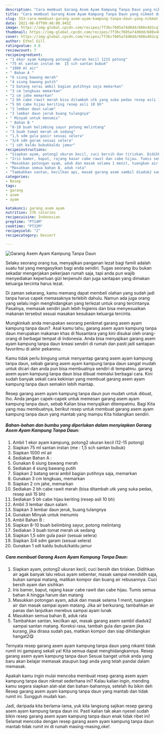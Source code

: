 ```yaml
---
description: "Cara membuat Garang Asem Ayam Kampung Tanpa Daun yang nikmat dan Mudah Dibuat"
title: "Cara membuat Garang Asem Ayam Kampung Tanpa Daun yang nikmat dan Mudah Dibuat"
slug: 553-cara-membuat-garang-asem-ayam-kampung-tanpa-daun-yang-nikmat-dan-mudah-dibuat
date: 2021-06-07T09:40:00.945Z
image: https://img-global.cpcdn.com/recipes/7f3bc7605a74d0dd/680x482cq70/garang-asem-ayam-kampung-tanpa-daun-foto-resep-utama.jpg
thumbnail: https://img-global.cpcdn.com/recipes/7f3bc7605a74d0dd/680x482cq70/garang-asem-ayam-kampung-tanpa-daun-foto-resep-utama.jpg
cover: https://img-global.cpcdn.com/recipes/7f3bc7605a74d0dd/680x482cq70/garang-asem-ayam-kampung-tanpa-daun-foto-resep-utama.jpg
author: Ethel Gill
ratingvalue: 4.6
reviewcount: 7
recipeingredient:
- "1 ekor ayam kampung potong2 ukuran kecil 1215 potong"
- "75 ml santan instan me  15 sch santan bubuk"
- "1000 ml air"
- " Bahan A "
- "6 siung bawang merah"
- "4 siung bawang putih"
- "2 batang serai ambil bagian putihnya saja memarkan"
- "3 cm lengkuas memarkan"
- "2 cm jahe memarkan"
- "2 bh cabe rawit merah bisa ditambah utk yang suka pedas resep asli 15 bh"
- "5 bh cabe hijau keriting resep asli 10 bh"
- "3 lembar daun salam"
- "3 lembar daun jeruk buang tulangnya"
- " Minyak untuk menumis"
- " Bahan B "
- "8-10 buah belimbing sayur potong melintang"
- "3 buah tomat merah uk sedang"
- "1,5 sdm gula pasir sesuai selera"
- "3/4 sdm garam sesuai selera"
- "1 sdt kaldu bubukkaldu jamur"
recipeinstructions:
- "Siapkan ayam, potong2 ukuran kecil, cuci bersih dan tiriskan. Didihkan air agak banyak lalu rebus ayam sebentar, masak sampai mendidih saja, bukan sampai matang, matikan kompor dan buang air rebusannya. Cuci bersih ayam dan sisihkan"
- "Iris bamer, baput, rajang kasar cabe rawit dan cabe hijau. Tumis semua bahan A hingga harum dan matang"
- "Masukkan potongan ayam, aduk dan masak selama 1 menit, tuangkan air dan masak sampai ayam matang. Jika air berkurang, tambahkan air panas dan lanjutkan merebus sampai ayam lunak"
- "Masukkan semua bahan B, aduk rata"
- "Tambahkan santan, kecilkan api, masak garang asem sambil diaduk2 sampai santan matang. Koreksi rasa, tambah gula dan garam jika kurang, jika dirasa sudah pas, matikan kompor dan siap dihidangkan hangat2😋"
categories:
- Resep
tags:
- garang
- asem
- ayam

katakunci: garang asem ayam 
nutrition: 276 calories
recipecuisine: Indonesian
preptime: "PT14M"
cooktime: "PT32M"
recipeyield: "2"
recipecategory: Dessert

---
```



![Garang Asem Ayam Kampung Tanpa Daun](https://img-global.cpcdn.com/recipes/7f3bc7605a74d0dd/680x482cq70/garang-asem-ayam-kampung-tanpa-daun-foto-resep-utama.jpg)

Selaku seorang orang tua, menyajikan panganan lezat bagi famili adalah suatu hal yang mengasyikan bagi anda sendiri. Tugas seorang ibu bukan sekadar mengerjakan pekerjaan rumah saja, tapi anda pun wajib menyediakan keperluan gizi terpenuhi dan juga santapan yang dimakan keluarga tercinta harus lezat.

Di zaman  sekarang, kamu memang dapat membeli olahan yang sudah jadi tanpa harus capek memasaknya terlebih dahulu. Namun ada juga orang yang selalu ingin menghidangkan yang terlezat untuk orang tercintanya. Pasalnya, memasak sendiri jauh lebih higienis dan bisa menyesuaikan makanan tersebut sesuai masakan kesukaan keluarga tercinta. 



Mungkinkah anda merupakan seorang penikmat garang asem ayam kampung tanpa daun?. Asal kamu tahu, garang asem ayam kampung tanpa daun merupakan makanan khas di Nusantara yang kini disukai oleh orang-orang di berbagai tempat di Indonesia. Anda bisa menyajikan garang asem ayam kampung tanpa daun kreasi sendiri di rumah dan pasti jadi santapan favoritmu di akhir pekanmu.

Kamu tidak perlu bingung untuk menyantap garang asem ayam kampung tanpa daun, sebab garang asem ayam kampung tanpa daun sangat mudah untuk dicari dan anda pun bisa membuatnya sendiri di tempatmu. garang asem ayam kampung tanpa daun bisa dibuat memalui berbagai cara. Kini sudah banyak sekali cara kekinian yang membuat garang asem ayam kampung tanpa daun semakin lebih mantap.

Resep garang asem ayam kampung tanpa daun pun mudah untuk dibuat, lho. Anda jangan capek-capek untuk memesan garang asem ayam kampung tanpa daun, sebab Kalian bisa menyajikan ditempatmu. Bagi Kita yang mau membuatnya, berikut resep untuk membuat garang asem ayam kampung tanpa daun yang mantab yang mampu Kita hidangkan sendiri.

<!--inarticleads1-->

##### Bahan-bahan dan bumbu yang diperlukan dalam menyiapkan Garang Asem Ayam Kampung Tanpa Daun:

1. Ambil 1 ekor ayam kampung, potong2 ukuran kecil (12-15 potong)
1. Siapkan 75 ml santan instan (me : 1,5 sch santan bubuk)
1. Siapkan 1000 ml air
1. Sediakan  Bahan A :
1. Gunakan 6 siung bawang merah
1. Sediakan 4 siung bawang putih
1. Siapkan 2 batang serai ambil bagian putihnya saja, memarkan
1. Gunakan 3 cm lengkuas, memarkan
1. Siapkan 2 cm jahe, memarkan
1. Sediakan 2 bh cabe rawit merah (bisa ditambah utk yang suka pedas, resep asli 15 bh)
1. Sediakan 5 bh cabe hijau keriting (resep asli 10 bh)
1. Ambil 3 lembar daun salam
1. Siapkan 3 lembar daun jeruk, buang tulangnya
1. Gunakan  Minyak untuk menumis
1. Ambil  Bahan B :
1. Siapkan 8-10 buah belimbing sayur, potong melintang
1. Sediakan 3 buah tomat merah uk sedang
1. Siapkan 1,5 sdm gula pasir (sesuai selera)
1. Siapkan 3/4 sdm garam (sesuai selera)
1. Gunakan 1 sdt kaldu bubuk/kaldu jamur




<!--inarticleads2-->

##### Cara membuat Garang Asem Ayam Kampung Tanpa Daun:

1. Siapkan ayam, potong2 ukuran kecil, cuci bersih dan tiriskan. Didihkan air agak banyak lalu rebus ayam sebentar, masak sampai mendidih saja, bukan sampai matang, matikan kompor dan buang air rebusannya. Cuci bersih ayam dan sisihkan
1. Iris bamer, baput, rajang kasar cabe rawit dan cabe hijau. Tumis semua bahan A hingga harum dan matang
1. Masukkan potongan ayam, aduk dan masak selama 1 menit, tuangkan air dan masak sampai ayam matang. Jika air berkurang, tambahkan air panas dan lanjutkan merebus sampai ayam lunak
1. Masukkan semua bahan B, aduk rata
1. Tambahkan santan, kecilkan api, masak garang asem sambil diaduk2 sampai santan matang. Koreksi rasa, tambah gula dan garam jika kurang, jika dirasa sudah pas, matikan kompor dan siap dihidangkan hangat2😋




Ternyata resep garang asem ayam kampung tanpa daun yang nikamt tidak rumit ini gampang sekali ya! Kita semua dapat menghidangkannya. Resep garang asem ayam kampung tanpa daun Sesuai banget untuk anda yang baru akan belajar memasak ataupun bagi anda yang telah pandai dalam memasak.

Apakah kamu ingin mulai mencoba membuat resep garang asem ayam kampung tanpa daun nikmat sederhana ini? Kalau kalian ingin, mending kamu segera siapkan alat-alat dan bahan-bahannya, setelah itu bikin deh Resep garang asem ayam kampung tanpa daun yang mantab dan tidak rumit ini. Sungguh mudah kan. 

Jadi, daripada kita berlama-lama, yuk kita langsung sajikan resep garang asem ayam kampung tanpa daun ini. Pasti kalian tak akan nyesel sudah bikin resep garang asem ayam kampung tanpa daun enak tidak ribet ini! Selamat mencoba dengan resep garang asem ayam kampung tanpa daun mantab tidak rumit ini di rumah masing-masing,oke!.

